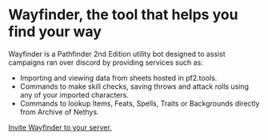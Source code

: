 # Wayfinder, the tool that helps you find your way

Wayfinder is a Pathfinder 2nd Edition utility bot designed to assist campaigns ran over discord by providing services such as:

* Importing and viewing data from sheets hosted in pf2.tools.
* Commands to make skill checks, saving throws and attack rolls using any of your imported characters.
* Commands to lookup Items, Feats, Spells, Traits or Backgrounds directly from Archive of Nethys.

[Invite Wayfinder to your server.](https://discordapp.com/api/oauth2/authorize?client_id=663127829621506068&permissions=288832&scope=bot)

